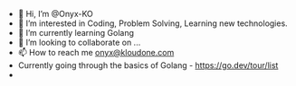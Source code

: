 - 👋 Hi, I’m @Onyx-KO
- 👀 I’m interested in Coding, Problem Solving, Learning new technologies.
- 🌱 I’m currently learning Golang
- 💞️ I’m looking to collaborate on ...
- 📫 How to reach me onyx@kloudone.com
- Currently going through the basics of Golang - https://go.dev/tour/list
- 

<!---
Onyx-KO/Onyx-KO is a ✨ special ✨ repository because its `README.md` (this file) appears on your GitHub profile.
You can click the Preview link to take a look at your changes.
--->
